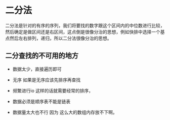 # 二分法

二分法是针对的有序的序列，我们将要找的数字跟这个区间内的中位数进行比较，然后确定是做区间还是右区间，这点倒是很像分治的思想，例如快排中选择一个基点然后左右排列，递归，所以二分法很像分治的思想。

## 二分查找的不可用的地方

- 数据太少，直接遍历即可

- 无序 如果是无序应该先排序再查找

- 频繁进行io 这样的话就需要经常的排序，

- 数据必须是顺序表不能是链表

- 数据量太大也不行 因为 这么大的数组内存放不下啊。
